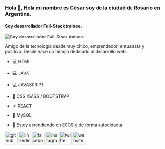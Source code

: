 ### Hola 👋, **Hola mi nombre es César soy de la ciudad de Rosario en Argentina.** 
#### Soy desarrollador Full-Stack trainee. 
![Soy desarrollador Full-Stack trainee. ](https://lh3.googleusercontent.com/582-Hy2aVlXnVEKj6ASPBztc3LJEU77sMrQ7DAtrrgUIaTfXQNOF2HF4U_nP6jSBoznCaYdA3HJRQz7cO3JgnkjN3vUspxbc3FzrYb-wOHDgtj5Joz_GSD6NAB4J4sJHuqVM4y-0PjRg0x0yQP3UY6TrA5ZdPGwIA-afnG8-ujIjA1XQKilngvfCyP7tpNPCsPbtYEHgSblxEEqqe5Q87GRVbLNgP7bObWxKHTUhzBxLhC-jVQ5ldUUtCxvYN9n-lWcd_hP3DnmATJbOhhUdGpXFMIYZCM1w2eYAujiO6Y60lTdBDEWhhnIduEfHfIOvt_p-rrHrLydSOQSStH8EtwB8z4fGgkbOeXkMF5vZPc1WNZoTb5HgyAwcDldl8LCWFF-jxkBxQJh5ir7f5ePb8VMbAIoXb-nbLH_-UHjgyQ0Q6oc4PK6PxUeI-w9Ge58G8wqg9xDi9Y-PgFtJfhkCkfRahewwnKDy4SUgo2iVrH4sH7TkOnqGklSxoOmBN9slJcYN4HMbX9RlCAki7ugAvxFfPQz5hem5raLjAr8PO_mg9G9mi97wrXXJ7yKbCKOhR9xQCXh2_rPVuKwH6ra6eGRwEhKtX4j-gSp1Tbt6G8zKYMBZLIHzIeT3DtwpgNfp-aGDYbXj_BgyOgRYu-h22dygUIc70Z-mtYOuGNmMqXfhvyQH5WYLyFCqfhzQFGcB8ukHiVw9SONiY6zpcaouYf3R9A=w653-h196-no?authuser=0)

Amigo de la tecnología desde muy chico, emprendedor, entusiasta y positivo. Desde hace un tiempo dedicado al desarrollo web.

- 💻 HTML 
- 💻 JAVA
- 💻 JAVASCRIPT
- 🎨 CSS /SASS / BOOTSTRAP
- ⚛️ REACT
- 📅 MySQL

- 🌱 Estoy aprendiendo en EGGS y de forma autodidacta.


[<img src='https://cdn.jsdelivr.net/npm/simple-icons@3.0.1/icons/github.svg' alt='github' height='40'>](https://github.com/https://github.com/cesargomez06/)  [<img src='https://cdn.jsdelivr.net/npm/simple-icons@3.0.1/icons/linkedin.svg' alt='linkedin' height='40'>](https://www.linkedin.com/in/https://www.linkedin.com/in/cesargomez06//)  [<img src='https://cdn.jsdelivr.net/npm/simple-icons@3.0.1/icons/facebook.svg' alt='facebook' height='40'>](https://www.facebook.com/https://www.facebook.com/cesarytachi)  [<img src='https://cdn.jsdelivr.net/npm/simple-icons@3.0.1/icons/instagram.svg' alt='instagram' height='40'>](https://www.instagram.com/https://www.instagram.com/cesargomez06//)  [<img src='https://cdn.jsdelivr.net/npm/simple-icons@3.0.1/icons/twitter.svg' alt='twitter' height='40'>](https://twitter.com/https://twitter.com/cesargomezrc)  [<img src='https://cdn.jsdelivr.net/npm/simple-icons@3.0.1/icons/icloud.svg' alt='website' height='40'>](https://cesargomez.netlify.app/)  



